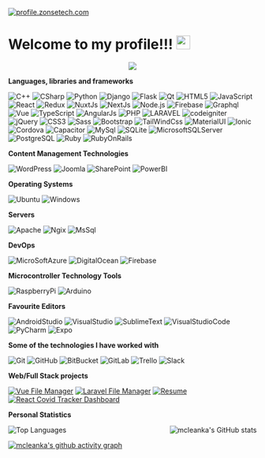 [![profile.zonsetech.com](https://img.shields.io/badge/-zonse.com-006699?style=for-the-badge&logo=python&logoColor=white)](http://www.zonse.com/)

<h1>
  Welcome to my profile!!!
  <img src="https://media.giphy.com/media/hvRJCLFzcasrR4ia7z/giphy.gif" width="28">
</h1>

<p align="center">
  <img src="https://readme-typing-svg.herokuapp.com?size=22&center=true&vCenter=true&width=480&lines=Hey%2C+I+'am+Mclean+Classic+Kasambala.;Love+to+learn%2C+analyze%2C+and+apply.;Ppassionate+about+Software+Development.;Am+full-stack+Developer.;Feel+free+to+connect+with+me.;Nice+to+meet+you...!">
</p>

**Languages, libraries and frameworks**

![C++](https://img.shields.io/badge/-C++-000000?style=flat&logo=C%2B%2B&logoColor=00599C)
![CSharp](https://img.shields.io/badge/-CSharp-000000?style=flat&logo=CSharp&logoColor=00599C)
![Python](https://img.shields.io/badge/-Python-000000?style=flat&logo=Python)
![Django](https://img.shields.io/badge/-Django-000000?style=flat&logo=Django)
![Flask](https://img.shields.io/badge/-Flask-000000?style=flat&logo=Flask)
![Qt](https://img.shields.io/badge/-Qt-000000?style=flat&logo=Qt)
![HTML5](https://img.shields.io/badge/-HTML5-000000?style=flat&logo=HTML5)
![JavaScript](https://img.shields.io/badge/-JavaScript-000000?style=flat&logo=javascript)
![React](https://img.shields.io/badge/-React-000000?style=flat&logo=React&logoColor=61DAFB)
![Redux](https://img.shields.io/badge/-Redux-000000?style=flat&logo=Redux&logoColor=61DAFB)
![NuxtJs](https://img.shields.io/badge/-NuxtJs-000000?style=flat&logo=Nuxt.js)
![NextJs](https://img.shields.io/badge/-NextJs-000000?style=flat&logo=Next.js)
![Node.js](https://img.shields.io/badge/-Node.js-000000?style=flat&logo=Node.js)
![Firebase](https://img.shields.io/badge/-Firebase-000000?style=flat&logo=Firebase)
![Graphql](https://img.shields.io/badge/-Graphql-000000?style=flat&logo=Graphql)
![Vue](https://img.shields.io/badge/-Vue-000000?style=flat&logo=Vue.js&logoColor=1dd1a1)
![TypeScript](https://img.shields.io/badge/-TypeScript-000000?style=flat&logo=typescript&logoColor=007ACC)
![AngularJs](https://img.shields.io/badge/-AngularJs-000000?style=flat&logo=Angular)
![PHP](https://img.shields.io/badge/-PHP-000000?style=flat&logo=PHP)
![LARAVEL](https://img.shields.io/badge/-LARAVEL-000000?style=flat&logo=LARAVEL)
![codeigniter](https://img.shields.io/badge/-codeigniter-000000?style=flat&logo=codeigniter)
![jQuery](https://img.shields.io/badge/-jQuery-000000?style=flat&logo=jQuery&logoColor=0769AD)
![CSS3](https://img.shields.io/badge/-CSS3-000000?style=flat&logo=CSS3&logoColor=0769AD)
![Sass](https://img.shields.io/badge/-Sass-000000?style=flat&logo=Sass)
![Bootstrap](https://img.shields.io/badge/-Bootstrap-000000?style=flat&logo=Bootstrap)
![TailWindCss](https://img.shields.io/badge/-TailWindCss-000000?style=flat&logo=TailWindCss)
![MaterialUI](https://img.shields.io/badge/-MUI-000000?style=flat&logo=MUI)
![Ionic](https://img.shields.io/badge/-Ionic-000000?style=flat&logo=Ionic)
![Cordova](https://img.shields.io/badge/-Ionic-000000?style=flat&logo=Cordova)
![Capacitor](https://img.shields.io/badge/-Ionic-000000?style=flat&logo=Capacitor)
![MySql](https://img.shields.io/badge/-MySql-000000?style=flat&logo=MySql)
![SQLite](https://img.shields.io/badge/-SQLite-000000?style=flat&logo=SQLite)
![MicrosoftSQLServer](https://img.shields.io/badge/-MicrosoftSQLServer-000000?style=flat&logo=MicrosoftSQLServer)
![PostgreSQL](https://img.shields.io/badge/-PostgreSQL-000000?style=flat&logo=PostgreSQL)
![Ruby](https://img.shields.io/badge/-Ruby-000000?style=flat&logo=Ruby)
![RubyOnRails](https://img.shields.io/badge/-RubyOnRails-000000?style=flat&logo=RubyOnRails)

**Content Management Technologies**

![WordPress](https://img.shields.io/badge/-WordPress-006699?style=flat&logo=WordPress)
![Joomla](https://img.shields.io/badge/-Joomla-000000?style=flat&logo=Joomla)
![SharePoint](https://img.shields.io/badge/-SharePoint-000000?style=flat&logo=SharePoint)
![PowerBI](https://img.shields.io/badge/-PowerBI-000000?style=flat&logo=PowerBI)

**Operating Systems**

![Ubuntu](https://img.shields.io/badge/-Ubuntu-000000?style=flat&logo=ubuntu)
![Windows](https://img.shields.io/badge/-Windows-000000?style=flat&logo=windows)

**Servers**

![Apache](https://img.shields.io/badge/-Apache-000000?style=flat&logo=Apache)
![Ngix](https://img.shields.io/badge/-Ngix-000000?style=flat&logo=windows)
![MsSql](https://img.shields.io/badge/-MsSql-000000?style=flat&logo=sqlite)

**DevOps**

![MicroSoftAzure](https://img.shields.io/badge/-MicroSoftAzure-000000?style=flat&logo=MicroSoftAzure)
![DigitalOcean](https://img.shields.io/badge/-DigitalOcean-000000?style=flat&logo=DigitalOcean)
![Firebase](https://img.shields.io/badge/-Firebase-000000?style=flat&logo=Firebase)

**Microcontroller Technology Tools**

![RaspberryPi](https://img.shields.io/badge/-RaspberryPi-000000?style=flat&logo=RaspberryPi)
![Arduino](https://img.shields.io/badge/-Arduino-000000?style=flat&logo=Arduino)

**Favourite Editors**

![AndroidStudio](https://img.shields.io/badge/-AndroidStudio-000000?style=flat&logo=AndroidStudio)
![VisualStudio](https://img.shields.io/badge/-VisualStudio-000000?style=flat&logo=VisualStudio)
![SublimeText](https://img.shields.io/badge/-SublimeText-000000?style=flat&logo=SublimeText)
![VisualStudioCode](https://img.shields.io/badge/-VisualStudioCode-000000?style=flat&logo=VisualStudioCode&logoColor=00599C)
![PyCharm](https://img.shields.io/badge/-PyCharm-000000?style=flat&logo=PyCharm&logoColor=1dd1a1)
![Expo](https://img.shields.io/badge/-Expo-000000?style=flat&logo=Expo)

**Some of the technologies I have worked with**

![Git](https://img.shields.io/badge/-Git-000000?style=flat&logo=git&logoColor=F05032)
![GitHub](https://img.shields.io/badge/-GitHub-000000?style=flat&logo=github)
![BitBucket](https://img.shields.io/badge/-BitBucket-000000?style=flat&logo=BitBucket)
![GitLab](https://img.shields.io/badge/-GitLab-000000?style=flat&logo=GitLab)
![Trello](https://img.shields.io/badge/-Trello-006699?style=flat&logo=Trello)
![Slack](https://img.shields.io/badge/-Slack-f66d9b?style=flat&logo=Slack)

**Web/Full Stack projects**

[![Vue File Manager](https://img.shields.io/badge/-🧬&nbsp;&nbsp;Vue&nbsp;File&nbsp;Manager-000000?style=flat)](https://github.com/mcleanka/vue-file-manager)
[![Laravel File Manager](https://img.shields.io/badge/🦠&nbsp;&nbsp;Laravel&nbsp;File&nbsp;Manager-000000?style=flat)](https://github.com/mcleanka/laravel-file-manager)
[![Resume](https://img.shields.io/badge/-📰&nbsp;&nbsp;Resume&nbsp;Clone-000000?style=flat)](https://github.com/mcleanka/resume)
[![React Covid Tracker Dashboard](https://img.shields.io/badge/-🃏&nbsp;&nbsp;React&nbsp;Covid&nbsp;Tracker&nbsp;Dashboard-000000?style=flat)](https://github.com/mcleanka/react-covid-tracker-dashboard)

**Personal Statistics**

<img align="right" alt="mcleanka's GitHub stats" src="https://github-readme-stats.vercel.app/api?username=mcleanka&count_private=0&show_icons=true&" />
  
![Top Languages](https://github-readme-stats.vercel.app/api/top-langs/?username=mcleanka&exclude_repo=mcforge)
  
[![mcleanka's github activity graph](https://github-readme-activity-graph.cyclic.app/graph?username=mcleanka&bg_color=efefef&color=77767b&line=c0bfbc&point=c0bfbc&area=true&hide_border=true)](https://github.com/ashutosh00710/github-readme-activity-graph)
